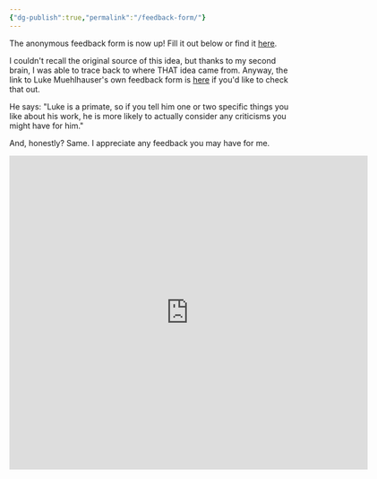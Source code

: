 ```yaml
---
{"dg-publish":true,"permalink":"/feedback-form/"}
---
```



The anonymous feedback form is now up! Fill it out below or find it [here](https://forms.gle/81xu1z8ittS7nY7z6).

I couldn't recall the original source of this idea, but thanks to my second brain, I was able to trace back to where THAT idea came from. Anyway, the link to Luke Muehlhauser's own feedback form is [here](https://docs.google.com/forms/d/e/1FAIpQLSdZNX79yiIIsB9DlmhJBX_3_F1Yz-Lf_QhPWBMdc48PQ6IBLQ/viewform?formkey=dG1tUklRelVZdkJscThTV3dKZ1NJb0E6MQ) if you'd like to check that out.

He says: 
"Luke is a primate, so if you tell him one or two specific things you like about his work, he is more likely to actually consider any criticisms you might have for him." 

And, honestly? Same. I appreciate any feedback you may have for me.
<iframe src="https://docs.google.com/forms/d/e/1FAIpQLSf3_Qin0nhYr6_V4GIzH8HKsVPBEixcngK-75NVfhOySSi3VA/viewform?embedded=true" width="640" height="560" frameborder="0" marginheight="0" marginwidth="0">Loading…</iframe>
